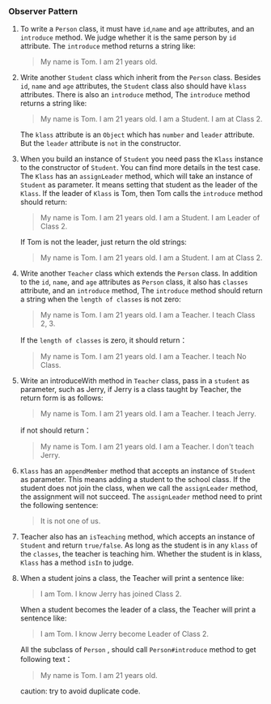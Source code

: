 ### Observer Pattern
1. To write a `Person` class, it must have `id`,`name` and `age` attributes, 
and an `introduce` method.
    We judge whether it is the same person by `id` attribute.
    The `introduce` method returns a string like:

    >My name is Tom. I am 21 years old.
                                                                                                                                                                                                           
2. Write another `Student` class which inherit from the `Person` class. 
    Besides `id`, `name` and `age` attributes, the `Student` class also should have `klass` attributes. 
    There is also an `introduce` method,
    The `introduce` method returns a string like:

    >My name is Tom. I am 21 years old. I am a Student. I am at Class 2.

    The `klass` attribute is an `Object` which has `number` and `leader` attribute.
    But the `leader` attribute is `not` in the constructor.

3. When you build an instance of `Student` you need pass
    the `Klass` instance to the constructor of `Student`.
    You can find more details in the test case.
    The `Klass` has an `assignLeader` method, which will take an instance of `Student` as parameter.
    It means setting that student as the leader of the `Klass`. 
    If the leader of `Klass` is Tom, then Tom calls the `introduce`
    method should return:

    >My name is Tom. I am 21 years old. I am a Student. I am Leader of Class 2.

    If Tom is not the leader, just return the old strings:
    
    >My name is Tom. I am 21 years old. I am a Student. I am at Class 2.

4. Write another `Teacher` class which extends the `Person` class.
    In addition to the `id`, `name`, and `age` attributes as `Person` class,
    it also has `classes` attribute, and an `introduce` method,
    The `introduce` method should return a string when the `length of classes` is not zero:

    >My name is Tom. I am 21 years old. I am a Teacher. I teach Class 2, 3.
    
    If the `length of classes` is zero, it should return：
    
    >My name is Tom. I am 21 years old. I am a Teacher. I teach No Class.

5. Write an introduceWith method in `Teacher` class, pass in a `student` as parameter, such as Jerry, 
    if Jerry is a class taught by Teacher, the return form is as follows:
    
    >My name is Tom. I am 21 years old. I am a Teacher. I teach Jerry.
    
    if not should return：
    
    >My name is Tom. I am 21 years old. I am a Teacher. I don't teach Jerry.

6. `Klass` has an `appendMember` method that accepts an instance of `Student` as parameter.
    This means adding a student to the school class.
    If the student does not join the class, when we call the `assignLeader` method, 
    the assignment will not succeed. The `assignLeader` method need to print the following sentence:

    >It is not one of us.

7. Teacher also has an `isTeaching` method, which accepts an instance of `Student` 
    and return `true/false`. 
    As long as the student is in any `klass` of the `classes`, the teacher is teaching him.
    Whether the student is in klass, `Klass` has a method `isIn` to judge. 

8. When a student joins a class, the Teacher will print a sentence like:

    >I am Tom. I know Jerry has joined Class 2.

    When a student becomes the leader of a class, the Teacher will print a sentence like:

    >I am Tom. I know Jerry become Leader of Class 2.

    All the subclass of `Person` , should call `Person#introduce` method to get following
    text：
    
    >My name is Tom. I am 21 years old.
    
    caution: try to avoid duplicate code.